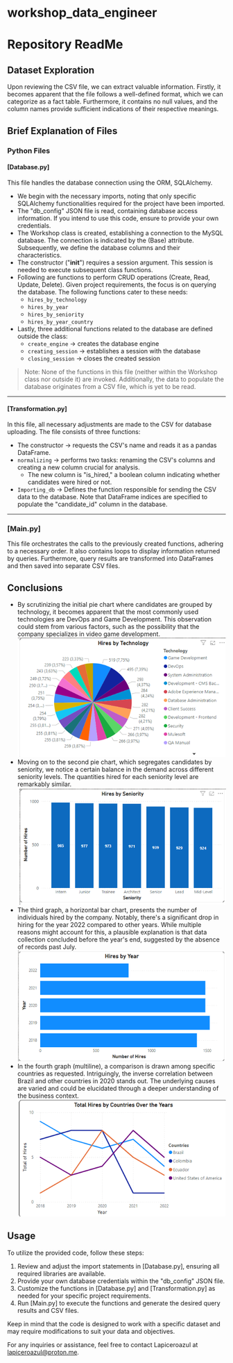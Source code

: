 # workshop_data_engineer
# Repository ReadMe

## Dataset Exploration

Upon reviewing the CSV file, we can extract valuable information. Firstly, it becomes apparent that the file follows a well-defined format, which we can categorize as a fact table. Furthermore, it contains no null values, and the column names provide sufficient indications of their respective meanings.

## Brief Explanation of Files

### Python Files

#### [Database.py]

This file handles the database connection using the ORM, SQLAlchemy.
- We begin with the necessary imports, noting that only specific SQLAlchemy functionalities required for the project have been imported.
- The "db_config" JSON file is read, containing database access information. If you intend to use this code, ensure to provide your own credentials.
- The Workshop class is created, establishing a connection to the MySQL database. The connection is indicated by the (Base) attribute. Subsequently, we define the database columns and their characteristics.
- The constructor ("__init__") requires a session argument. This session is needed to execute subsequent class functions.
- Following are functions to perform CRUD operations (Create, Read, Update, Delete). Given project requirements, the focus is on querying the database. The following functions cater to these needs:
  - `hires_by_technology`
  - `hires_by_year`
  - `hires_by_seniority`
  - `hires_by_year_country`
- Lastly, three additional functions related to the database are defined outside the class:
  - `create_engine` → creates the database engine
  - `creating_session` → establishes a session with the database
  - `closing_session` → closes the created session

> Note: None of the functions in this file (neither within the Workshop class nor outside it) are invoked. Additionally, the data to populate the database originates from a CSV file, which is yet to be read.

---

#### [Transformation.py]

In this file, all necessary adjustments are made to the CSV for database uploading. The file consists of three functions:
- The constructor → requests the CSV's name and reads it as a pandas DataFrame.
- `normalizing` → performs two tasks: renaming the CSV's columns and creating a new column crucial for analysis.
  - The new column is "is_hired," a boolean column indicating whether candidates were hired or not.
- `Importing_db` → Defines the function responsible for sending the CSV data to the database. Note that DataFrame indices are specified to populate the "candidate_id" column in the database.

---

### [Main.py]

This file orchestrates the calls to the previously created functions, adhering to a necessary order. It also contains loops to display information returned by queries. Furthermore, query results are transformed into DataFrames and then saved into separate CSV files.

## Conclusions

- By scrutinizing the initial pie chart where candidates are grouped by technology, it becomes apparent that the most commonly used technologies are DevOps and Game Development. This observation could stem from various factors, such as the possibility that the company specializes in video game development.
![Hires by Technology](/Viz/Hires_by_Technology.png)
- Moving on to the second pie chart, which segregates candidates by seniority, we notice a certain balance in the demand across different seniority levels. The quantities hired for each seniority level are remarkably similar.
![Hires by Seniority](/Viz/Hires_by_Seniority.png)
- The third graph, a horizontal bar chart, presents the number of individuals hired by the company. Notably, there's a significant drop in hiring for the year 2022 compared to other years. While multiple reasons might account for this, a plausible explanation is that data collection concluded before the year's end, suggested by the absence of records past July.
![Hires by Years](/Viz/Hires_by_Year.png)
- In the fourth graph (multiline), a comparison is drawn among specific countries as requested. Intriguingly, the inverse correlation between Brazil and other countries in 2020 stands out. The underlying causes are varied and could be elucidated through a deeper understanding of the business context.
![Hires by Countries over the years](/Viz/Hires_by_year_countries.png)

## Usage

To utilize the provided code, follow these steps:
1. Review and adjust the import statements in [Database.py], ensuring all required libraries are available.
2. Provide your own database credentials within the "db_config" JSON file.
3. Customize the functions in [Database.py] and [Transformation.py] as needed for your specific project requirements.
4. Run [Main.py] to execute the functions and generate the desired query results and CSV files.

Keep in mind that the code is designed to work with a specific dataset and may require modifications to suit your data and objectives.

For any inquiries or assistance, feel free to contact Lapiceroazul at lapiceroazul@proton.me.
